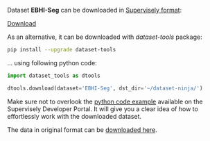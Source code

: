 Dataset **EBHI-Seg** can be downloaded in [Supervisely format](https://developer.supervisely.com/api-references/supervisely-annotation-json-format):

 [Download](https://assets.supervisely.com/supervisely-supervisely-assets-public/teams_storage/Z/k/8y/ApZo5NbOBECAg0kSt7tbOZ8I8VddlEwtk6cTEtXksPgk06rCXawfLltrrSH79svD6znzbHNEFcyHRcFmuPDVZx154kwu4QAjLlIRUhlpMIq5oiJL6wdcGJIyKs7d.tar)

As an alternative, it can be downloaded with *dataset-tools* package:
``` bash
pip install --upgrade dataset-tools
```

... using following python code:
``` python
import dataset_tools as dtools

dtools.download(dataset='EBHI-Seg', dst_dir='~/dataset-ninja/')
```
Make sure not to overlook the [python code example](https://developer.supervisely.com/getting-started/python-sdk-tutorials/iterate-over-a-local-project) available on the Supervisely Developer Portal. It will give you a clear idea of how to effortlessly work with the downloaded dataset.

The data in original format can be [downloaded here](https://figshare.com/ndownloader/files/38179080).